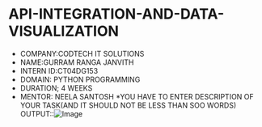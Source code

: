 # API-INTEGRATION-AND-DATA-VISUALIZATION
* COMPANY:CODTECH IT SOLUTIONS
* NAME:GURRAM RANGA JANVITH
* INTERN ID:CT04DG153
* DOMAIN: PYTHON PROGRAMMING
* DURATION; 4 WEEKS
* MENTOR: NEELA SANTOSH
*YOU HAVE TO ENTER DESCRIPTION OF YOUR TASK(AND IT SHOULD NOT BE LESS THAN SOO WORDS)
OUTPUT::![Image](https://github.com/user-attachments/assets/f3985fb0-5374-4bd6-99ca-7fbe7903f0b6)
